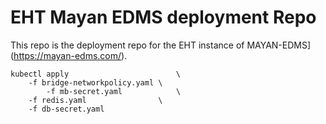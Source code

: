 # EHT Mayan EDMS deployment Repo

This repo is the deployment repo for the EHT instance of MAYAN-EDMS](https://mayan-edms.com/).

    kubectl apply                        \
	    -f bridge-networkpolicy.yaml \
    	    -f mb-secret.yaml            \
	    -f redis.yaml                \
	    -f db-secret.yaml

